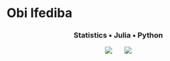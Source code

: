# Obi Ifediba

<h3 align="center"> Statistics • Julia • Python </h3>

<p align="center">
  <a href="https://www.linkedin.com/in/obi-ifediba"><img src="https://img.shields.io/badge/My-LinkedIn-blue"/></a>
  &nbsp
  &nbsp
  &nbsp
  <a href="https://obifediba.com/"><img src="https://img.shields.io/badge/My-Portfolio-lightgrey"/></a>
